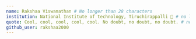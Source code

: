 ```yaml
---
name: Rakshaa Viswanathan # No longer than 28 characters
institution: National Institute of technology, Tiruchirappalli 🚩 # no longer than 58 characters
quote: Cool, cool, cool, cool, cool. No doubt, no doubt, no doubt. # no longer than 100 characters, avoid using quotes(") to guarantee the format remains the same.
github_user: rakshaa2000
---
```

